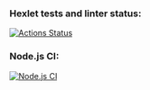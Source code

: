 ### Hexlet tests and linter status:
[![Actions Status](https://github.com/Salamdi/backend-project-lvl2/workflows/hexlet-check/badge.svg)](https://github.com/Salamdi/backend-project-lvl2/actions)
### Node.js CI:
[![Node.js CI](https://github.com/Salamdi/backend-project-lvl2/workflows/Node.js%20CI/badge.svg)](https://github.com/Salamdi/backend-project-lvl2/actions/workflows/node.js.yml)
